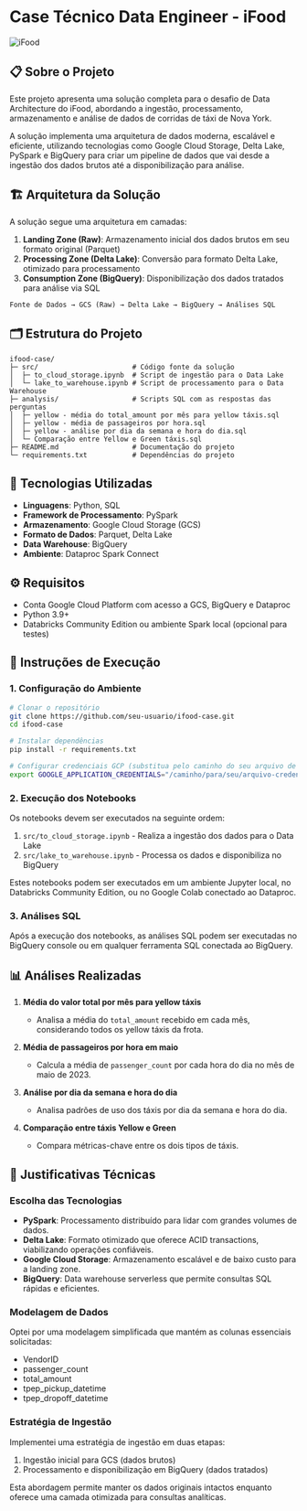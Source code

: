 # Case Técnico Data Engineer - iFood

![iFood](https://img.shields.io/badge/iFood-Data_Architecture-EA1D2C)

## 📋 Sobre o Projeto

Este projeto apresenta uma solução completa para o desafio de Data Architecture do iFood, abordando a ingestão, processamento, armazenamento e análise de dados de corridas de táxi de Nova York.

A solução implementa uma arquitetura de dados moderna, escalável e eficiente, utilizando tecnologias como Google Cloud Storage, Delta Lake, PySpark e BigQuery para criar um pipeline de dados que vai desde a ingestão dos dados brutos até a disponibilização para análise.

## 🏗️ Arquitetura da Solução

A solução segue uma arquitetura em camadas:

1. **Landing Zone (Raw)**: Armazenamento inicial dos dados brutos em seu formato original (Parquet)
2. **Processing Zone (Delta Lake)**: Conversão para formato Delta Lake, otimizado para processamento
3. **Consumption Zone (BigQuery)**: Disponibilização dos dados tratados para análise via SQL

```
Fonte de Dados → GCS (Raw) → Delta Lake → BigQuery → Análises SQL
```

## 🗂️ Estrutura do Projeto

```
ifood-case/
├─ src/                       # Código fonte da solução
│  ├─ to_cloud_storage.ipynb  # Script de ingestão para o Data Lake
│  └─ lake_to_warehouse.ipynb # Script de processamento para o Data Warehouse
├─ analysis/                  # Scripts SQL com as respostas das perguntas
│  ├─ yellow - média do total_amount por mês para yellow táxis.sql
│  ├─ yellow - média de passageiros por hora.sql
│  ├─ yellow - análise por dia da semana e hora do dia.sql
│  └─ Comparação entre Yellow e Green táxis.sql
├─ README.md                  # Documentação do projeto
└─ requirements.txt           # Dependências do projeto
```

## 🔧 Tecnologias Utilizadas

- **Linguagens**: Python, SQL
- **Framework de Processamento**: PySpark
- **Armazenamento**: Google Cloud Storage (GCS)
- **Formato de Dados**: Parquet, Delta Lake
- **Data Warehouse**: BigQuery
- **Ambiente**: Dataproc Spark Connect

## ⚙️ Requisitos

- Conta Google Cloud Platform com acesso a GCS, BigQuery e Dataproc
- Python 3.9+
- Databricks Community Edition ou ambiente Spark local (opcional para testes)

## 🚀 Instruções de Execução

### 1. Configuração do Ambiente

```bash
# Clonar o repositório
git clone https://github.com/seu-usuario/ifood-case.git
cd ifood-case

# Instalar dependências
pip install -r requirements.txt

# Configurar credenciais GCP (substitua pelo caminho do seu arquivo de credenciais)
export GOOGLE_APPLICATION_CREDENTIALS="/caminho/para/seu/arquivo-credenciais.json"
```

### 2. Execução dos Notebooks

Os notebooks devem ser executados na seguinte ordem:

1. `src/to_cloud_storage.ipynb` - Realiza a ingestão dos dados para o Data Lake
2. `src/lake_to_warehouse.ipynb` - Processa os dados e disponibiliza no BigQuery

Estes notebooks podem ser executados em um ambiente Jupyter local, no Databricks Community Edition, ou no Google Colab conectado ao Dataproc.

### 3. Análises SQL

Após a execução dos notebooks, as análises SQL podem ser executadas no BigQuery console ou em qualquer ferramenta SQL conectada ao BigQuery.

## 📊 Análises Realizadas

1. **Média do valor total por mês para yellow táxis**
   - Analisa a média do `total_amount` recebido em cada mês, considerando todos os yellow táxis da frota.

2. **Média de passageiros por hora em maio**
   - Calcula a média de `passenger_count` por cada hora do dia no mês de maio de 2023.

3. **Análise por dia da semana e hora do dia**
   - Analisa padrões de uso dos táxis por dia da semana e hora do dia.

4. **Comparação entre táxis Yellow e Green**
   - Compara métricas-chave entre os dois tipos de táxis.

## 📝 Justificativas Técnicas

### Escolha das Tecnologias

- **PySpark**: Processamento distribuído para lidar com grandes volumes de dados.
- **Delta Lake**: Formato otimizado que oferece ACID transactions, viabilizando operações confiáveis.
- **Google Cloud Storage**: Armazenamento escalável e de baixo custo para a landing zone.
- **BigQuery**: Data warehouse serverless que permite consultas SQL rápidas e eficientes.

### Modelagem de Dados

Optei por uma modelagem simplificada que mantém as colunas essenciais solicitadas:
- VendorID
- passenger_count
- total_amount
- tpep_pickup_datetime
- tpep_dropoff_datetime

### Estratégia de Ingestão

Implementei uma estratégia de ingestão em duas etapas:
1. Ingestão inicial para GCS (dados brutos)
2. Processamento e disponibilização em BigQuery (dados tratados)

Esta abordagem permite manter os dados originais intactos enquanto oferece uma camada otimizada para consultas analíticas.
